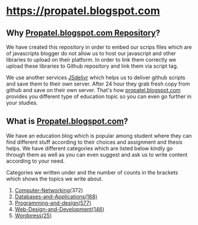 # https://propatel.blogspot.com

<h2>Why <a href="https://propatel.blogspot.com">Propatel.blogspot.com Repository</a>?</h2>
We have created this repository in order to embed our scrips files which are of javascripts blogger do not allow us to host our javascript and other libraries to upload on their platform. In order to link them correctly we upload these libraries to Github repository and link them via script tag.

We use another services <a href="https://cdn.jsdelivr.net" rel="nofollow">JSdelivr</a> which helps us to deliver github scripts and save them to their own server. After 24 hour they grab fresh copy from github and save on their own server. That's how <a href="https://propatel.blogspot.com">propatel.blogspot.com</a> provides you different type of education topic so you can even go further in your studies. 

<h2>What is <a href="https://propatel.blogspot.com">Propatel.blogspot.com</a>?</h2>
We have an education blog which is popular among student where they can find different stuff according to their choices and assignment and thesis helps.
We have different categories which are listed below kindly go through them as well as you can even suggest and ask us to write content according to your need.

Categories we written under and the number of counts in the brackets which shows the topics we write about.
1. <a href="https://propatel.blogspot.com/search/label/Computer-Networking" target="_blank">Computer-Networking</a>(372)
2. <a href="https://propatel.blogspot.com/search/label/Databases-and-Applications" target="_blank">Databases-and-Applications(168)
3. <a href="https://propatel.blogspot.com/search/label/Programming-and-design" target="_blank">Programming-and-design(577)
4. <a href="https://propatel.blogspot.com/search/label/Web-Design-and-Development" target="_blank">Web-Design-and-Development(146)
5. <a href="https://propatel.blogspot.com/search/label/Wordpress" target="_blank">Wordpress(25)


